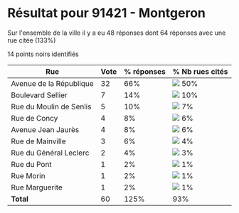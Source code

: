 # Résultat pour 91421 - Montgeron

Sur l'ensemble de la ville il y a eu 48 réponses dont 64 réponses avec une rue citée (133%)

14 points noirs identifiés

| Rue | Vote | % réponses | % Nb rues cités|
|-----|------|------------|----------------|
| Avenue de la République | 32 | 66% | <img src="../../img/bar_50.gif" />&nbsp;50%|
| Boulevard Sellier | 7 | 14% | <img src="../../img/bar_10.gif" />&nbsp;10%|
| Rue du Moulin de Senlis | 5 | 10% | <img src="../../img/bar_7.gif" />&nbsp;7%|
| Rue de Concy | 4 | 8% | <img src="../../img/bar_6.gif" />&nbsp;6%|
| Avenue Jean Jaurès | 4 | 8% | <img src="../../img/bar_6.gif" />&nbsp;6%|
| Rue de Mainville | 3 | 6% | <img src="../../img/bar_4.gif" />&nbsp;4%|
| Rue du Général Leclerc | 2 | 4% | <img src="../../img/bar_3.gif" />&nbsp;3%|
| Rue du Pont | 1 | 2% | <img src="../../img/bar_1.gif" />&nbsp;1%|
| Rue Morin | 1 | 2% | <img src="../../img/bar_1.gif" />&nbsp;1%|
| Rue Marguerite | 1 | 2% | <img src="../../img/bar_1.gif" />&nbsp;1%|
| **Total** | 60 | 125% | 93%|
